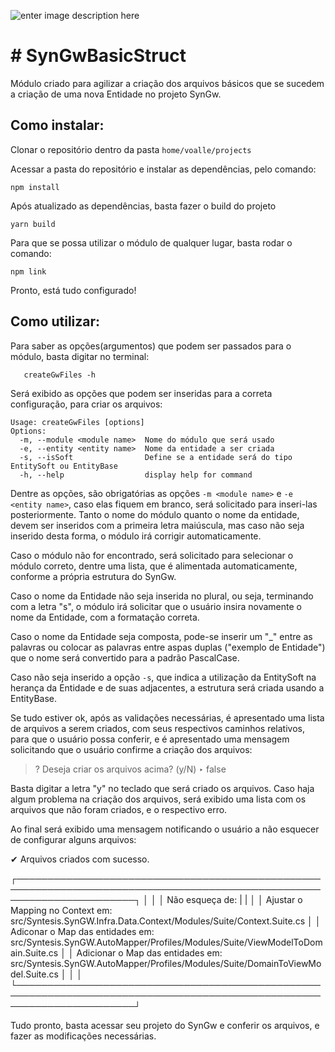 ![enter image description here](https://grupovoalle.com.br/site/assets/images/logo-1.png)
# # SynGwBasicStruct

Módulo criado para agilizar a criação dos arquivos básicos  que se sucedem a criação de uma nova Entidade no projeto SynGw.

## Como instalar:

Clonar o repositório dentro da pasta `home/voalle/projects`

Acessar a pasta do repositório e instalar as dependências, pelo comando:

    npm install
    
Após atualizado as dependências, basta fazer o build do projeto

    yarn build

Para que se possa utilizar o módulo de qualquer lugar, basta rodar o comando:

    npm link

Pronto, está tudo configurado!

## Como utilizar:

Para saber as opções(argumentos) que podem ser passados para o módulo, basta digitar no terminal:

       createGwFiles -h
Será exibido as opções que podem ser inseridas para a correta configuração, para criar os arquivos:

    Usage: createGwFiles [options]
    Options:
      -m, --module <module name>  Nome do módulo que será usado
      -e, --entity <entity name>  Nome da entidade a ser criada
      -s, --isSoft                Define se a entidade será do tipo EntitySoft ou EntityBase
      -h, --help                  display help for command


Dentre as opções, são obrigatórias as opções `-m <module name>` e `-e <entity name>`, caso elas fiquem em branco, será solicitado para inseri-las posteriormente.
Tanto o nome do módulo quanto o nome da entidade, devem ser inseridos com a primeira letra maiúscula, mas caso não seja inserido desta forma, o módulo irá corrigir automaticamente.

Caso o módulo não for encontrado, será solicitado para selecionar o módulo correto, dentre uma lista, que é alimentada automaticamente, conforme a própria estrutura do SynGw.

Caso o nome da Entidade não seja inserida no plural, ou seja, terminando com a letra "s", o módulo irá solicitar que o usuário insira novamente o nome da Entidade, com a formatação correta.

Caso o nome da Entidade seja composta, pode-se inserir um "_" entre as palavras ou colocar as palavras entre aspas duplas ("exemplo de Entidade") que o nome será convertido para a padrão PascalCase.

Caso não seja inserido a opção `-s`, que indica a utilização da EntitySoft na herança da Entidade e de suas adjacentes, a estrutura será criada usando a EntityBase.

Se tudo estiver ok, após as validações necessárias, é apresentado uma lista de arquivos a serem criados, com seus respectivos caminhos relativos, para que o usuário possa conferir, e é apresentado uma mensagem solicitando que o usuário confirme a criação dos arquivos:

>  ? Deseja criar os arquivos acima? (y/N) ‣ false

Basta digitar a letra "y" no teclado que será criado os arquivos.
Caso haja algum problema na criação dos arquivos, será exibido uma lista com os arquivos que não foram criados, e o respectivo erro.

Ao final será exibido uma mensagem notificando o usuário a não esquecer de configurar alguns arquivos:

✔ Arquivos criados com sucesso.

   ┌───────────────────────────────────────────────────────────────────────────────────────────────────────────────────────┐
   │                                                                                                                       │
   │   Não esqueça de:                                                                                                     |
   |                                                                                                                       │
   │   Ajustar o Mapping no Context em: src/Syntesis.SynGW.Infra.Data.Context/Modules/Suite/Context.Suite.cs               │
   │   Adiconar o Map das entidades em: src/Syntesis.SynGW.AutoMapper/Profiles/Modules/Suite/ViewModelToDomain.Suite.cs    │
   │   Adicionar o Map das entidades em: src/Syntesis.SynGW.AutoMapper/Profiles/Modules/Suite/DomainToViewModel.Suite.cs   │
   │                                                                                                                       │
   └───────────────────────────────────────────────────────────────────────────────────────────────────────────────────────┘

Tudo pronto, basta acessar seu projeto do SynGw e conferir os arquivos, e fazer as modificações necessárias.

